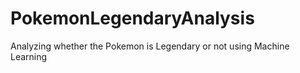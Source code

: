 # PokemonLegendaryAnalysis
Analyzing whether the Pokemon is Legendary or not using Machine Learning 
